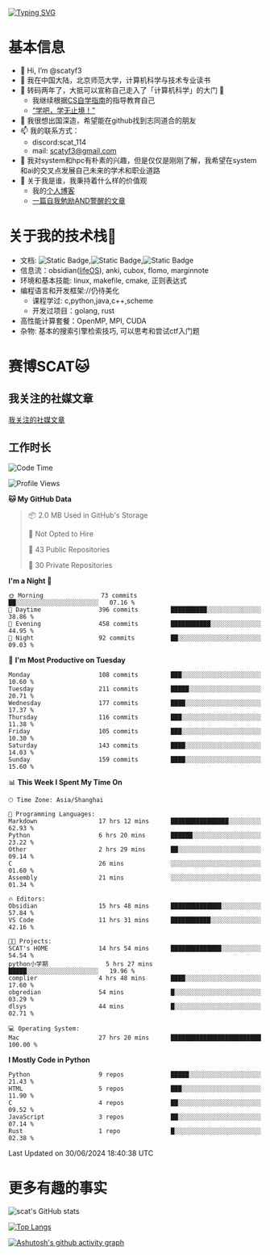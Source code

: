 [![Typing SVG](https://readme-typing-svg.demolab.com?font=Fira+Code&pause=1000&center=true&vCenter=true&multiline=true&width=470&height=98&lines=Across+the+Great+Wall+;we+can+reach+every+corner+in+the+world)](https://git.io/typing-svg)

# 基本信息
- 👋 Hi, I’m @scatyf3
- 👀 我在中国大陆，北京师范大学，计算机科学与技术专业读书
- 🌱 转码两年了，大抵可以宣称自己走入了「计算机科学」的大门 🥺
  - 我继续根据[CS自学指南](https://csdiy.wiki/)的指导教育自己 
  - [“学吧，学无止境！” ](https://www.acm.org/binaries/content/assets/education/cs2013_chinese.pdf)
- 💞️ 我很想出国深造，希望能在github找到志同道合的朋友
- 📫 我的联系方式：
  -   discord:scat_114
  -   mail: scatyf3@gmail.com
- 🌟 我对system和hpc有朴素的兴趣，但是仅仅是刚刚了解，我希望在system和ai的交叉点发展自己未来的学术和职业道路
- 🤔 关于我是谁，我秉持着什么样的价值观
  - 我的[个人博客](https://scatyfs-blog.gitbook.io/scats-blog)
  - [一篇自我勉励AND警醒的文章](https://www.zhihu.com/question/595969891/answer/3060352057)
 
# 关于我的技术栈🔧
- 文档: ![Static Badge](https://img.shields.io/badge/markdown-gray),![Static Badge](https://img.shields.io/badge/latex-gray),![Static Badge](https://img.shields.io/badge/marp-blue)
- 信息流：obsidian([lifeOS](https://github.com/quanru/obsidian-example-lifeos)), anki, cubox, flomo, marginnote
- 环境和基本技能: linux, makefile, cmake, 正则表达式
- 编程语言和开发框架://仍待美化
  - 课程学过: c,python,java,c++,scheme
  - 开发过项目：golang, rust
- 高性能计算套餐：OpenMP, MPI, CUDA 
- 杂物: 基本的搜索引擎检索技巧, 可以思考和尝试ctf入门题

# 赛博SCAT🐱

## 我关注的社媒文章
[我关注的社媒文章](https://www.notion.so/6379b986d4964818b078b0328b41f73b?v=19fc0e6483ec4fada09d6c68f7b20732)

## 工作时长
<!--START_SECTION:waka-->
![Code Time](http://img.shields.io/badge/Code%20Time-264%20hrs%2014%20mins-blue)

![Profile Views](http://img.shields.io/badge/Profile%20Views-0-blue)

**🐱 My GitHub Data** 

> 📦 2.0 MB Used in GitHub's Storage 
 > 
> 🚫 Not Opted to Hire
 > 
> 📜 43 Public Repositories 
 > 
> 🔑 30 Private Repositories 
 > 
**I'm a Night 🦉** 

```text
🌞 Morning                73 commits          ██░░░░░░░░░░░░░░░░░░░░░░░   07.16 % 
🌆 Daytime                396 commits         ██████████░░░░░░░░░░░░░░░   38.86 % 
🌃 Evening                458 commits         ███████████░░░░░░░░░░░░░░   44.95 % 
🌙 Night                  92 commits          ██░░░░░░░░░░░░░░░░░░░░░░░   09.03 % 
```
📅 **I'm Most Productive on Tuesday** 

```text
Monday                   108 commits         ███░░░░░░░░░░░░░░░░░░░░░░   10.60 % 
Tuesday                  211 commits         █████░░░░░░░░░░░░░░░░░░░░   20.71 % 
Wednesday                177 commits         ████░░░░░░░░░░░░░░░░░░░░░   17.37 % 
Thursday                 116 commits         ███░░░░░░░░░░░░░░░░░░░░░░   11.38 % 
Friday                   105 commits         ███░░░░░░░░░░░░░░░░░░░░░░   10.30 % 
Saturday                 143 commits         ████░░░░░░░░░░░░░░░░░░░░░   14.03 % 
Sunday                   159 commits         ████░░░░░░░░░░░░░░░░░░░░░   15.60 % 
```


📊 **This Week I Spent My Time On** 

```text
🕑︎ Time Zone: Asia/Shanghai

💬 Programming Languages: 
Markdown                 17 hrs 12 mins      ████████████████░░░░░░░░░   62.93 % 
Python                   6 hrs 20 mins       ██████░░░░░░░░░░░░░░░░░░░   23.22 % 
Other                    2 hrs 29 mins       ██░░░░░░░░░░░░░░░░░░░░░░░   09.14 % 
C                        26 mins             ░░░░░░░░░░░░░░░░░░░░░░░░░   01.60 % 
Assembly                 21 mins             ░░░░░░░░░░░░░░░░░░░░░░░░░   01.34 % 

🔥 Editors: 
Obsidian                 15 hrs 48 mins      ██████████████░░░░░░░░░░░   57.84 % 
VS Code                  11 hrs 31 mins      ███████████░░░░░░░░░░░░░░   42.16 % 

🐱‍💻 Projects: 
SCAT's HOME              14 hrs 54 mins      ██████████████░░░░░░░░░░░   54.54 % 
python小学期                5 hrs 27 mins       █████░░░░░░░░░░░░░░░░░░░░   19.96 % 
complier                 4 hrs 48 mins       ████░░░░░░░░░░░░░░░░░░░░░   17.60 % 
obgredian                54 mins             █░░░░░░░░░░░░░░░░░░░░░░░░   03.29 % 
dlsys                    44 mins             █░░░░░░░░░░░░░░░░░░░░░░░░   02.71 % 

💻 Operating System: 
Mac                      27 hrs 20 mins      █████████████████████████   100.00 % 
```

**I Mostly Code in Python** 

```text
Python                   9 repos             █████░░░░░░░░░░░░░░░░░░░░   21.43 % 
HTML                     5 repos             ███░░░░░░░░░░░░░░░░░░░░░░   11.90 % 
C                        4 repos             ██░░░░░░░░░░░░░░░░░░░░░░░   09.52 % 
JavaScript               3 repos             ██░░░░░░░░░░░░░░░░░░░░░░░   07.14 % 
Rust                     1 repo              █░░░░░░░░░░░░░░░░░░░░░░░░   02.38 % 
```




 Last Updated on 30/06/2024 18:40:38 UTC
<!--END_SECTION:waka-->


# 更多有趣的事实 

![scat's GitHub stats](https://github-readme-stats.vercel.app/api?username=scatyf3&count_private=true&theme=synthwave)

[![Top Langs](https://github-readme-stats.vercel.app/api/top-langs/?username=scatyf3&layout=compact&langs_count=12&theme=synthwave&hide=javascript,html,css&size_weight=0.5&count_weight=0.5)](https://github.com/anuraghazra/github-readme-statss)

[![Ashutosh's github activity graph](https://github-readme-activity-graph.vercel.app/graph?username=scatyf3&theme=dracula)](https://github.com/ashutosh00710/github-readme-activity-graph)

<!---
scatfy3/scatfy3 is a ✨ special ✨ repository because its `README.md` (this file) appears on your GitHub profile.
You can click the Preview link to take a look at your changes.
--->
